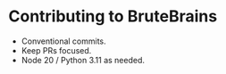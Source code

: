 # Contributing to BruteBrains

- Conventional commits.
- Keep PRs focused.
- Node 20 / Python 3.11 as needed.
